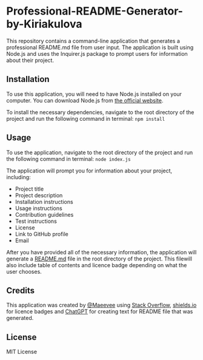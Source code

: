 # Professional-README-Generator-by-Kiriakulova
This repository contains a command-line application that generates a professional README.md file from user input. The application is built using Node.js and uses the Inquirer.js package to prompt users for information about their project.

## Installation
To use this application, you will need to have Node.js installed on your computer. You can download Node.js from [the official website](https://nodejs.org/en/).

To install the necessary dependencies, navigate to the root directory of the project and run the following command in terminal:
`npm install`

## Usage
To use the application, navigate to the root directory of the project and run the following command in terminal:
`node index.js`

The application will prompt you for information about your project, including:

* Project title
* Project description
* Installation instructions
* Usage instructions
* Contribution guidelines
* Test instructions
* License
* Link to GitHub profile
* Email

After you have provided all of the necessary information, the application will generate a [README.md](https://github.com/Maeevee/Module-11-Professional-README-Generator/blob/main/CreatedREADME.md) file in the root directory of the project. This filewill also include table of contents and licence badge depending on what the user chooses.

## Credits
This application was created by [@Maeevee](https://github.com/Maeevee) using [Stack Overflow](https://stackoverflow.com/), [shields.io](https://shields.io/category/license) for licence badges and [ChatGPT](https://openai.com/blog/chatgpt/) for creating text for README file that was generated.

## License
MIT License